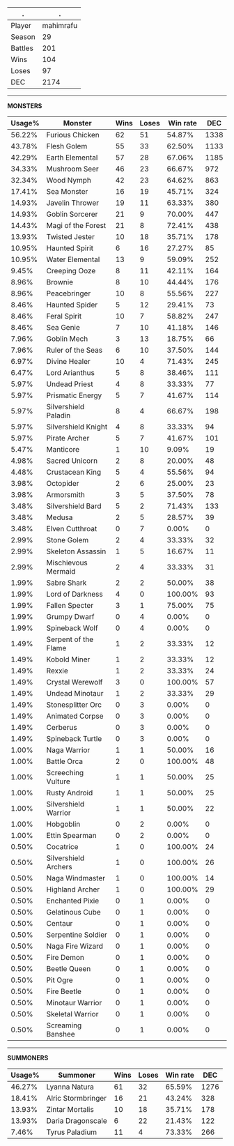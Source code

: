 .|.
|-|-
Player|mahimrafu
Season|29
Battles|201
Wins|104
Loses|97
DEC|2174

---
**MONSTERS**

Usage%|Monster|Wins|Loses|Win rate|DEC|
-|-|-|-|-|-|
56.22%|Furious Chicken|62|51|54.87%|1338|
43.78%|Flesh Golem|55|33|62.50%|1133|
42.29%|Earth Elemental|57|28|67.06%|1185|
34.33%|Mushroom Seer|46|23|66.67%|972|
32.34%|Wood Nymph|42|23|64.62%|863|
17.41%|Sea Monster|16|19|45.71%|324|
14.93%|Javelin Thrower|19|11|63.33%|380|
14.93%|Goblin Sorcerer|21|9|70.00%|447|
14.43%|Magi of the Forest|21|8|72.41%|438|
13.93%|Twisted Jester|10|18|35.71%|178|
10.95%|Haunted Spirit|6|16|27.27%|85|
10.95%|Water Elemental|13|9|59.09%|252|
9.45%|Creeping Ooze|8|11|42.11%|164|
8.96%|Brownie|8|10|44.44%|176|
8.96%|Peacebringer|10|8|55.56%|227|
8.46%|Haunted Spider|5|12|29.41%|73|
8.46%|Feral Spirit|10|7|58.82%|247|
8.46%|Sea Genie|7|10|41.18%|146|
7.96%|Goblin Mech|3|13|18.75%|66|
7.96%|Ruler of the Seas|6|10|37.50%|144|
6.97%|Divine Healer|10|4|71.43%|245|
6.47%|Lord Arianthus|5|8|38.46%|111|
5.97%|Undead Priest|4|8|33.33%|77|
5.97%|Prismatic Energy|5|7|41.67%|114|
5.97%|Silvershield Paladin|8|4|66.67%|198|
5.97%|Silvershield Knight|4|8|33.33%|94|
5.97%|Pirate Archer|5|7|41.67%|101|
5.47%|Manticore|1|10|9.09%|19|
4.98%|Sacred Unicorn|2|8|20.00%|48|
4.48%|Crustacean King|5|4|55.56%|94|
3.98%|Octopider|2|6|25.00%|23|
3.98%|Armorsmith|3|5|37.50%|78|
3.48%|Silvershield Bard|5|2|71.43%|133|
3.48%|Medusa|2|5|28.57%|39|
3.48%|Elven Cutthroat|0|7|0.00%|0|
2.99%|Stone Golem|2|4|33.33%|32|
2.99%|Skeleton Assassin|1|5|16.67%|11|
2.99%|Mischievous Mermaid|2|4|33.33%|31|
1.99%|Sabre Shark|2|2|50.00%|38|
1.99%|Lord of Darkness|4|0|100.00%|93|
1.99%|Fallen Specter|3|1|75.00%|75|
1.99%|Grumpy Dwarf|0|4|0.00%|0|
1.99%|Spineback Wolf|0|4|0.00%|0|
1.49%|Serpent of the Flame|1|2|33.33%|12|
1.49%|Kobold Miner|1|2|33.33%|12|
1.49%|Rexxie|1|2|33.33%|24|
1.49%|Crystal Werewolf|3|0|100.00%|57|
1.49%|Undead Minotaur|1|2|33.33%|29|
1.49%|Stonesplitter Orc|0|3|0.00%|0|
1.49%|Animated Corpse|0|3|0.00%|0|
1.49%|Cerberus|0|3|0.00%|0|
1.49%|Spineback Turtle|0|3|0.00%|0|
1.00%|Naga Warrior|1|1|50.00%|16|
1.00%|Battle Orca|2|0|100.00%|48|
1.00%|Screeching Vulture|1|1|50.00%|25|
1.00%|Rusty Android|1|1|50.00%|25|
1.00%|Silvershield Warrior|1|1|50.00%|22|
1.00%|Hobgoblin|0|2|0.00%|0|
1.00%|Ettin Spearman|0|2|0.00%|0|
0.50%|Cocatrice|1|0|100.00%|24|
0.50%|Silvershield Archers|1|0|100.00%|26|
0.50%|Naga Windmaster|1|0|100.00%|14|
0.50%|Highland Archer|1|0|100.00%|29|
0.50%|Enchanted Pixie|0|1|0.00%|0|
0.50%|Gelatinous Cube|0|1|0.00%|0|
0.50%|Centaur|0|1|0.00%|0|
0.50%|Serpentine Soldier|0|1|0.00%|0|
0.50%|Naga Fire Wizard|0|1|0.00%|0|
0.50%|Fire Demon|0|1|0.00%|0|
0.50%|Beetle Queen|0|1|0.00%|0|
0.50%|Pit Ogre|0|1|0.00%|0|
0.50%|Fire Beetle|0|1|0.00%|0|
0.50%|Minotaur Warrior|0|1|0.00%|0|
0.50%|Skeletal Warrior|0|1|0.00%|0|
0.50%|Screaming Banshee|0|1|0.00%|0|

---
**SUMMONERS**

Usage%|Summoner|Wins|Loses|Win rate|DEC|
-|-|-|-|-|-|
46.27%|Lyanna Natura|61|32|65.59%|1276|
18.41%|Alric Stormbringer|16|21|43.24%|328|
13.93%|Zintar Mortalis|10|18|35.71%|178|
13.93%|Daria Dragonscale|6|22|21.43%|122|
7.46%|Tyrus Paladium|11|4|73.33%|266|
